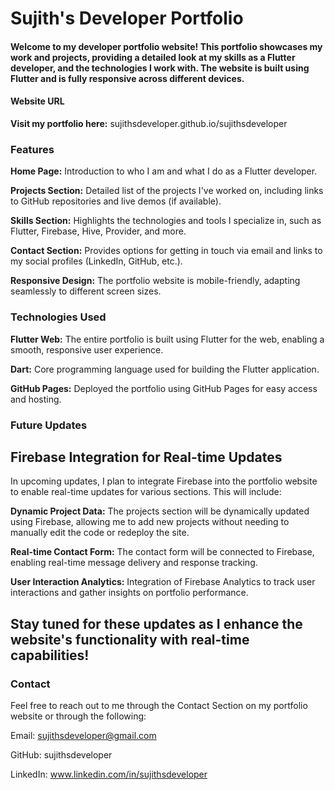 # **Sujith's Developer Portfolio**

#### Welcome to my developer portfolio website! This portfolio showcases my work and projects, providing a detailed look at my skills as a Flutter developer, and the technologies I work with. The website is built using Flutter and is fully responsive across different devices.

#### Website URL
**Visit my portfolio here:** sujithsdeveloper.github.io/sujithsdeveloper

### Features
**Home Page:** Introduction to who I am and what I do as a Flutter developer.

**Projects Section:** Detailed list of the projects I've worked on, including links to GitHub repositories and live demos (if available).

**Skills Section:** Highlights the technologies and tools I specialize in, such as Flutter, Firebase, Hive, Provider, and more.

**Contact Section:** Provides options for getting in touch via email and links to my social profiles (LinkedIn, GitHub, etc.).

**Responsive Design:** The portfolio website is mobile-friendly, adapting seamlessly to different screen sizes.

### Technologies Used
**Flutter Web:** The entire portfolio is built using Flutter for the web, enabling a smooth, responsive user experience.

**Dart:** Core programming language used for building the Flutter application.

**GitHub Pages:** Deployed the portfolio using GitHub Pages for easy access and hosting.

### Future Updates
## Firebase Integration for Real-time Updates 

In upcoming updates, I plan to integrate Firebase into the portfolio website to enable real-time updates for various sections. This will include:

**Dynamic Project Data:** The projects section will be dynamically updated using Firebase, allowing me to add new projects without needing to manually edit the code or redeploy the site.

**Real-time Contact Form:** The contact form will be connected to Firebase, enabling real-time message delivery and response tracking.

**User Interaction Analytics:** Integration of Firebase Analytics to track user interactions and gather insights on portfolio performance.

## Stay tuned for these updates as I enhance the website's functionality with real-time capabilities!

### Contact
Feel free to reach out to me through the Contact Section on my portfolio website or through the following:

Email: sujithsdeveloper@gmail.com

GitHub: sujithsdeveloper

LinkedIn: www.linkedin.com/in/sujithsdeveloper
